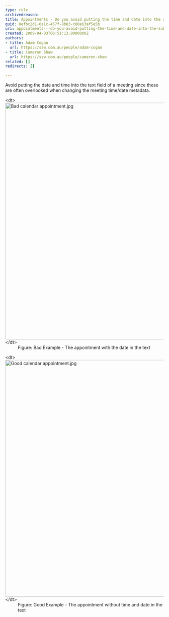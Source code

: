 ```yaml
---
type: rule
archivedreason: 
title: Appointments - Do you avoid putting the time and date into the subject or body of a meeting?
guid: 0efbc2d1-0a1c-457f-8b83-c80e63af5e5b
uri: appointments---do-you-avoid-putting-the-time-and-date-into-the-subject-or-body-of-a-meeting
created: 2009-04-03T06:51:13.0000000Z
authors:
- title: Adam Cogan
  url: https://ssw.com.au/people/adam-cogan
- title: Cameron Shaw
  url: https://ssw.com.au/people/cameron-shaw
related: []
redirects: []

---
```


Avoid putting the date and time into the text field of a meeting since these are often overlooked when changing the meeting time/date metadata.

<!--endintro-->
<dl class="badImage">&lt;dt&gt;<img src="Bad calendar appointment.jpg" alt="Bad calendar appointment.jpg" style="width:750px;">&lt;/dt&gt;<dd>Figure: Bad Example - The appointment with the date in the text</dd></dl><dl class="goodImage">&lt;dt&gt; 
      <img src="Good calendar appointment.jpg" alt="Good calendar appointment.jpg" style="width:750px;"> 
   &lt;/dt&gt;<dd> Figure: Good Example - The appointment without time and date in the text</dd></dl>
